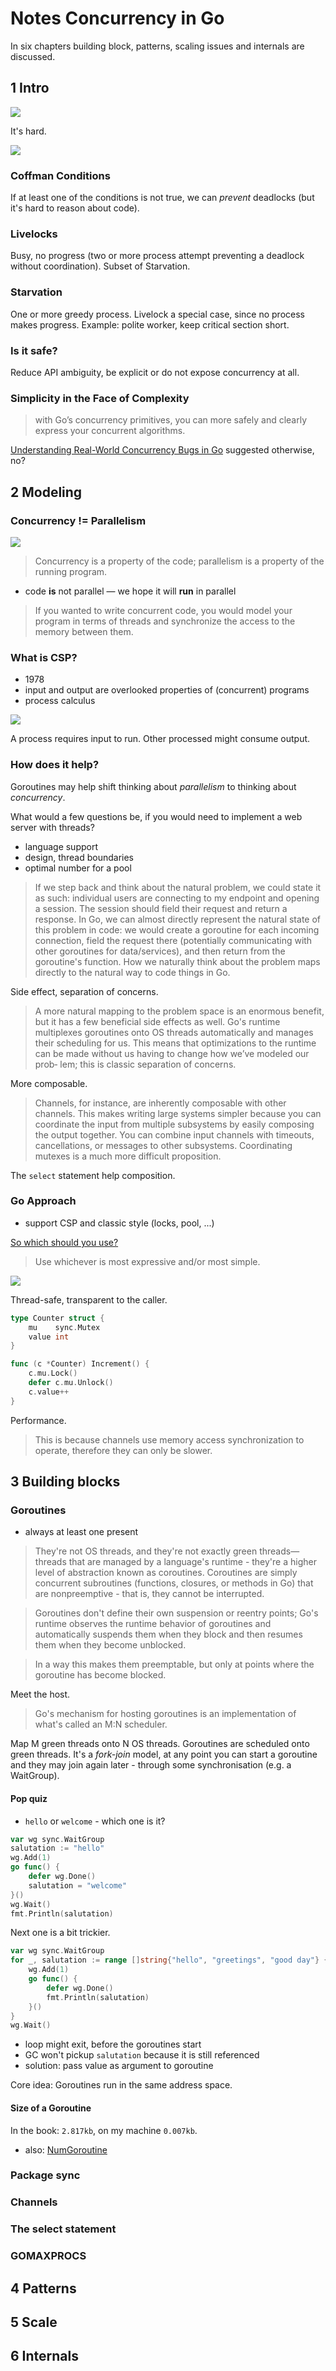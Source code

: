 # Notes Concurrency in Go

In six chapters building block, patterns, scaling issues and internals are discussed.

## 1 Intro

![](images/deadly-embrace.png)

It's hard.

![](mch1.png)

### Coffman Conditions

If at least one of the conditions is not true, we can *prevent* deadlocks (but
it's hard to reason about code).

### Livelocks

Busy, no progress (two or more process attempt preventing a deadlock without
coordination). Subset of Starvation.

### Starvation

One or more greedy process. Livelock a special case, since no process makes
progress. Example: polite worker, keep critical section short.

### Is it safe?

Reduce API ambiguity, be explicit or do not expose concurrency at all.

### Simplicity in the Face of Complexity

> with Go’s concurrency primitives, you can more safely and clearly express
your concurrent algorithms.

[Understanding Real-World Concurrency Bugs in
Go](https://songlh.github.io/paper/go-study.pdf) suggested otherwise, no?


## 2 Modeling

### Concurrency != Parallelism

![](mch2.png)

> Concurrency is a property of the code; parallelism is a property of the
> running program.

* code **is** not parallel &mdash; we hope it will **run** in parallel

> If you wanted to write concurrent code, you would model your program in terms
> of threads and synchronize the access to the memory between them.

### What is CSP?

* 1978
* input and output are overlooked properties of (concurrent) programs
* process calculus

![](images/table21.png)

A process requires input to run. Other processed might consume output.

### How does it help?

Goroutines may help shift thinking about *parallelism* to thinking about
*concurrency*.

What would a few questions be, if you would need to implement a web server with
threads?

* language support
* design, thread boundaries
* optimal number for a pool

> If we step back and think about the natural problem, we could state it as such:
individual users are connecting to my endpoint and opening a session.  The
session should field their request and return a response. In Go, we can almost
directly represent the natural state of this problem in code: we would create a
goroutine for each incoming connection, field the request there (potentially
communicating with other goroutines for data/services), and then return from
the goroutine's function. How we naturally think about the problem maps
directly to the natural way to code things in Go.

Side effect, separation of concerns.

> A more natural mapping to the problem space is an enormous benefit, but it
> has a few beneficial side effects as well. Go's runtime multiplexes
> goroutines onto OS threads automatically and manages their scheduling for us.
> This means that optimizations to the runtime can be made without us having to
> change how we’ve modeled our prob‐ lem; this is classic separation of
> concerns.

More composable.

> Channels, for instance, are inherently composable with other channels. This
> makes writing large systems simpler because you can coordinate the input from
> multiple subsystems by easily composing the output together. You can combine
> input channels with timeouts, cancellations, or messages to other subsystems.
> Coordinating mutexes is a much more difficult proposition.

The `select` statement help composition.

### Go Approach

* support CSP and classic style (locks, pool, ...)

[So which should you use?](https://github.com/golang/go/wiki/MutexOrChannel)

> Use whichever is most expressive and/or most simple.

![](images/fig21.png)

Thread-safe, transparent to the caller.

```go
type Counter struct {
	mu    sync.Mutex
	value int
}

func (c *Counter) Increment() {
	c.mu.Lock()
	defer c.mu.Unlock()
	c.value++
}
```

Performance.

> This is because channels use memory access synchronization to operate,
> therefore they can only be slower.

## 3 Building blocks

### Goroutines

* always at least one present

> They're not OS threads, and they're not exactly green threads—threads that
> are managed by a language's runtime - they're a higher level of abstraction
> known as coroutines. Coroutines are simply concurrent subroutines (functions,
> closures, or methods in Go) that are nonpreemptive - that is, they cannot be
> interrupted.

> Goroutines don't define their own suspension or reentry points; Go's runtime
> observes the runtime behavior of goroutines and automatically suspends them
> when they block and then resumes them when they become unblocked.

> In a way this makes them preemptable, but only at points where the goroutine
> has become blocked.

Meet the host.

> Go's mechanism for hosting goroutines is an implementation of what's called
> an M:N scheduler.

Map M green threads onto N OS threads. Goroutines are scheduled onto green
threads. It's a *fork-join* model, at any point you can start a goroutine and
they may join again later - through some synchronisation (e.g. a WaitGroup).

#### Pop quiz

* `hello` or `welcome` - which one is it?

```go
var wg sync.WaitGroup
salutation := "hello"
wg.Add(1)
go func() {
	defer wg.Done()
	salutation = "welcome"
}()
wg.Wait()
fmt.Println(salutation)
```

Next one is a bit trickier.

```go
var wg sync.WaitGroup
for _, salutation := range []string{"hello", "greetings", "good day"} {
    wg.Add(1)
    go func() {
        defer wg.Done()
        fmt.Println(salutation)
    }()
}
wg.Wait()
```

* loop might exit, before the goroutines start
* GC won't pickup `salutation` because it is still referenced
* solution: pass value as argument to goroutine

Core idea: Goroutines run in the same address space.

<!-- TODO: write program that let's the GR's stack explode -->

#### Size of a Goroutine

In the book: `2.817kb`, on my machine `0.007kb`.

* also: [NumGoroutine](https://golang.org/pkg/runtime/#NumGoroutine)

### Package sync

### Channels

### The select statement

### GOMAXPROCS

###

## 4 Patterns

## 5 Scale

## 6 Internals


